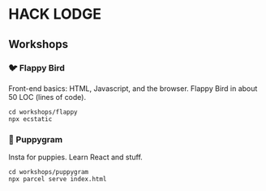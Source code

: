 # HACK LODGE

## Workshops

### 🐦 Flappy Bird

Front-end basics: HTML, Javascript, and the browser. Flappy Bird in about 50 LOC (lines of code).

```
cd workshops/flappy
npx ecstatic
```

### 🐶 Puppygram

Insta for puppies. Learn React and stuff.

```
cd workshops/puppygram
npx parcel serve index.html
```
